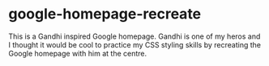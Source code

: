 # google-homepage-recreate
This is a Gandhi inspired Google homepage. Gandhi is one of my heros and I thought it would be cool to practice my CSS styling skills by recreating the Google homepage with him at the centre. 
